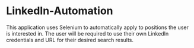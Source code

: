 # LinkedIn-Automation
This application uses Selenium to automatically apply to positions the user is interested in. The user will be required to use
their own LinkedIn credentials and URL for their desired search results. 
